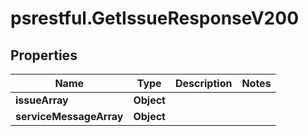 # psrestful.GetIssueResponseV200

## Properties
Name | Type | Description | Notes
------------ | ------------- | ------------- | -------------
**issueArray** | **Object** |  | 
**serviceMessageArray** | **Object** |  | 
